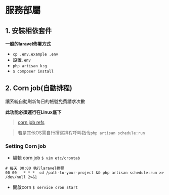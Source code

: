# 服務部屬
## 1. 安裝相依套件
**一般的laravel佈署方式**
- `cp .env.example .env`
- 設置`.env`
- `php artisan k:g`
- `$ composer install`

## 2. Corn job(自動排程)
讓系統自動刷新每日的帳號免費請求次數

**此功能必須運行在Linux底下**
> [corn job refs](https://jqnets.com/blog/ubuntu-%E6%8E%92%E7%A8%8B%E8%A8%AD%E5%AE%9A-%EF%BC%9Acrontab-%E6%8E%92%E7%A8%8B%E4%BD%BF%E7%94%A8%E6%95%99%E5%AD%B8/)

> 若是其他OS需自行撰寫排程呼叫指令`php artisan schedule:run`
### Setting Corn job
- 編輯 corn job `$ vim etc/crontab`
```
# 每天 00:00 執行laravel排程
00 00   * * *  cd /path-to-your-project && php artisan schedule:run >> /dev/null 2>&1
```

- 開啟corn `$ service cron start`
